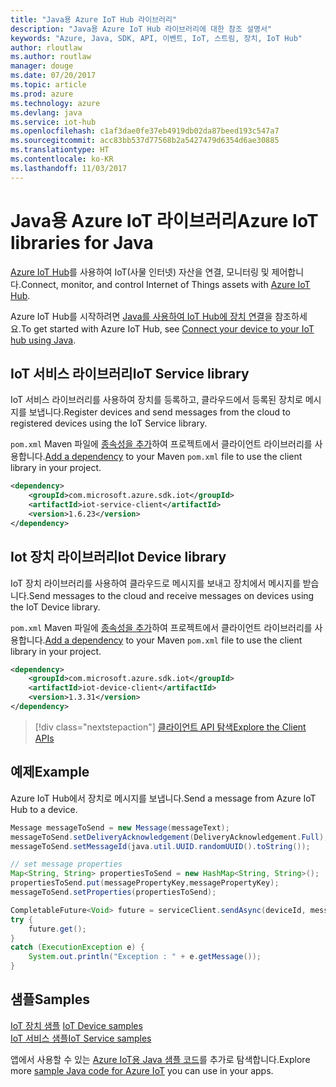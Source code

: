 ```yaml
---
title: "Java용 Azure IoT Hub 라이브러리"
description: "Java용 Azure IoT Hub 라이브러리에 대한 참조 설명서"
keywords: "Azure, Java, SDK, API, 이벤트, IoT, 스트림, 장치, IoT Hub"
author: rloutlaw
ms.author: routlaw
manager: douge
ms.date: 07/20/2017
ms.topic: article
ms.prod: azure
ms.technology: azure
ms.devlang: java
ms.service: iot-hub
ms.openlocfilehash: c1af3dae0fe37eb4919db02da87beed193c547a7
ms.sourcegitcommit: acc83bb537d77568b2a5427479d6354d6ae30885
ms.translationtype: HT
ms.contentlocale: ko-KR
ms.lasthandoff: 11/03/2017
---
```

# <a name="azure-iot-libraries-for-java"></a><span data-ttu-id="76565-104">Java용 Azure IoT 라이브러리</span><span class="sxs-lookup"><span data-stu-id="76565-104">Azure IoT libraries for Java</span></span>

<span data-ttu-id="76565-105">[Azure IoT Hub](https://docs.microsoft.com/azure/iot-hub/iot-hub-what-is-iot-hub)를 사용하여 IoT(사물 인터넷) 자산을 연결, 모니터링 및 제어합니다.</span><span class="sxs-lookup"><span data-stu-id="76565-105">Connect, monitor, and control Internet of Things assets with [Azure IoT Hub](https://docs.microsoft.com/azure/iot-hub/iot-hub-what-is-iot-hub).</span></span>

<span data-ttu-id="76565-106">Azure IoT Hub를 시작하려면 [Java를 사용하여 IoT Hub에 장치 연결](/azure/iot-hub/iot-hub-java-java-getstarted)을 참조하세요.</span><span class="sxs-lookup"><span data-stu-id="76565-106">To get started with Azure IoT Hub, see [Connect your device to your IoT hub using Java](/azure/iot-hub/iot-hub-java-java-getstarted).</span></span>

## <a name="iot-service-library"></a><span data-ttu-id="76565-107">IoT 서비스 라이브러리</span><span class="sxs-lookup"><span data-stu-id="76565-107">IoT Service library</span></span>

<span data-ttu-id="76565-108">IoT 서비스 라이브러리를 사용하여 장치를 등록하고, 클라우드에서 등록된 장치로 메시지를 보냅니다.</span><span class="sxs-lookup"><span data-stu-id="76565-108">Register devices and send messages from the cloud to registered devices using the IoT Service library.</span></span>

<span data-ttu-id="76565-109">`pom.xml` Maven 파일에 [종속성을 추가](https://maven.apache.org/guides/getting-started/index.html#How_do_I_use_external_dependencies)하여 프로젝트에서 클라이언트 라이브러리를 사용합니다.</span><span class="sxs-lookup"><span data-stu-id="76565-109">[Add a dependency](https://maven.apache.org/guides/getting-started/index.html#How_do_I_use_external_dependencies) to your Maven `pom.xml` file to use the client library in your project.</span></span>  

```XML
<dependency>
    <groupId>com.microsoft.azure.sdk.iot</groupId>
    <artifactId>iot-service-client</artifactId>
    <version>1.6.23</version>
</dependency>
```   

## <a name="iot-device-library"></a><span data-ttu-id="76565-110">Iot 장치 라이브러리</span><span class="sxs-lookup"><span data-stu-id="76565-110">Iot Device library</span></span>

<span data-ttu-id="76565-111">IoT 장치 라이브러리를 사용하여 클라우드로 메시지를 보내고 장치에서 메시지를 받습니다.</span><span class="sxs-lookup"><span data-stu-id="76565-111">Send messages to the cloud and receive messages on devices using the IoT Device library.</span></span>

<span data-ttu-id="76565-112">`pom.xml` Maven 파일에 [종속성을 추가](https://maven.apache.org/guides/getting-started/index.html#How_do_I_use_external_dependencies)하여 프로젝트에서 클라이언트 라이브러리를 사용합니다.</span><span class="sxs-lookup"><span data-stu-id="76565-112">[Add a dependency](https://maven.apache.org/guides/getting-started/index.html#How_do_I_use_external_dependencies) to your Maven `pom.xml` file to use the client library in your project.</span></span>  

```XML
<dependency>
    <groupId>com.microsoft.azure.sdk.iot</groupId>
    <artifactId>iot-device-client</artifactId>
    <version>1.3.31</version>
</dependency>
```

> [!div class="nextstepaction"]
> [<span data-ttu-id="76565-113">클라이언트 API 탐색</span><span class="sxs-lookup"><span data-stu-id="76565-113">Explore the Client APIs</span></span>](/java/api/overview/azure/iot/clientlibrary)   

## <a name="example"></a><span data-ttu-id="76565-114">예제</span><span class="sxs-lookup"><span data-stu-id="76565-114">Example</span></span>

<span data-ttu-id="76565-115">Azure IoT Hub에서 장치로 메시지를 보냅니다.</span><span class="sxs-lookup"><span data-stu-id="76565-115">Send a message from Azure IoT Hub to a device.</span></span>

```java
Message messageToSend = new Message(messageText);
messageToSend.setDeliveryAcknowledgement(DeliveryAcknowledgement.Full);
messageToSend.setMessageId(java.util.UUID.randomUUID().toString());

// set message properties
Map<String, String> propertiesToSend = new HashMap<String, String>();
propertiesToSend.put(messagePropertyKey,messagePropertyKey);
messageToSend.setProperties(propertiesToSend);

CompletableFuture<Void> future = serviceClient.sendAsync(deviceId, messageToSend);
try {
    future.get();
}
catch (ExecutionException e) {
    System.out.println("Exception : " + e.getMessage());
}
```


## <a name="samples"></a><span data-ttu-id="76565-116">샘플</span><span class="sxs-lookup"><span data-stu-id="76565-116">Samples</span></span>

<span data-ttu-id="76565-117">[IoT 장치 샘플](https://github.com/Azure/azure-iot-sdk-java/tree/master/device/iot-device-samples)   </span><span class="sxs-lookup"><span data-stu-id="76565-117">[IoT Device samples](https://github.com/Azure/azure-iot-sdk-java/tree/master/device/iot-device-samples)   </span></span>  
[<span data-ttu-id="76565-118">IoT 서비스 샘플</span><span class="sxs-lookup"><span data-stu-id="76565-118">IoT Service samples</span></span>](https://github.com/Azure/azure-iot-sdk-java/tree/master/service/iot-service-samples)

<span data-ttu-id="76565-119">앱에서 사용할 수 있는 [Azure IoT용 Java 샘플 코드](https://azure.microsoft.com/resources/samples/?platform=java&term=iot)를 추가로 탐색합니다.</span><span class="sxs-lookup"><span data-stu-id="76565-119">Explore more [sample Java code for Azure IoT](https://azure.microsoft.com/resources/samples/?platform=java&term=iot) you can use in your apps.</span></span>
